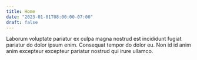 ```yaml
---
title: Home
date: "2023-01-01T08:00:00-07:00"
draft: false
---
```


Laborum voluptate pariatur ex culpa magna nostrud est incididunt fugiat
pariatur do dolor ipsum enim. Consequat tempor do dolor eu. Non id id anim anim
excepteur excepteur pariatur nostrud qui irure ullamco.
